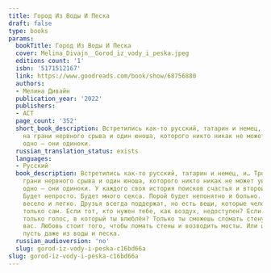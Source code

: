 ```yaml
---
title: Город Из Воды И Песка
draft: false
type: books
params:
  bookTitle: Город Из Воды И Песка
  cover: Melina_Divajn__Gorod_iz_vody_i_peska.jpeg
  editions count: '1'
  isbn: '5171512167'
  link: https://www.goodreads.com/book/show/68756880
  authors:
  - Мелина Дивайн
  publication_year: '2022'
  publishers:
  - АСТ
  page_count: '352'
  short_book_description: Встретились как-то русский, татарин и немец, и… Трое мужчин
    на грани нервного срыва и один юноша, которого никто никак не может увидеть. Общее
    одно – они одиноки.
  russian_translation_status: exists
  languages:
  - Русский
  book_description: Встретились как-то русский, татарин и немец, и… Трое мужчин на
    грани нервного срыва и один юноша, которого никто никак не может увидеть. Общее
    одно – они одиноки. У каждого своя история поисков счастья и второй половинки.
    Будет непросто. Будет много секса. Порой будет непонятно и больно. Порой будет
    весело и легко. Друзья всегда поддержат, но есть вещи, которые человек может сделать
    только сам. Если тот, кто нужен тебе, как воздух, недоступен? Если у тебя есть
    только голос, в который ты влюблён? Только ты сможешь сломать стену, разделяющую
    вас. Любовь стоит того, чтобы ломать стены и возводить мосты. Или целые города,
    пусть даже из воды и песка.
  russian_audioversion: 'no'
  slug: gorod-iz-vody-i-peska-c16bd66a
slug: gorod-iz-vody-i-peska-c16bd66a
---
```

